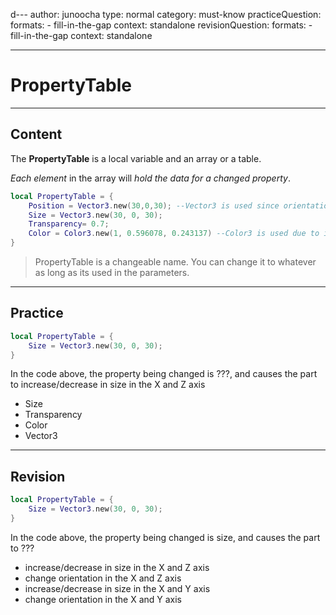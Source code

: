 d---
author: junoocha
type: normal
category: must-know
practiceQuestion:
  formats:
    - fill-in-the-gap
  context: standalone
revisionQuestion:
  formats:
    - fill-in-the-gap
  context: standalone

---

# PropertyTable

---

## Content

The **PropertyTable** is a local variable and an array or a table. 

*Each element* in the array will *hold the data for a changed property*. 

```lua
local PropertyTable = {
	Position = Vector3.new(30,0,30); --Vector3 is used since orientation isn't used here
	Size = Vector3.new(30, 0, 30);
	Transparency= 0.7;
	Color = Color3.new(1, 0.596078, 0.243137) --Color3 is used due to its wider variety
}
```
> PropertyTable is a changeable name. You can change it to whatever as long as its used in the parameters.

---

## Practice

```lua
local PropertyTable = {
	Size = Vector3.new(30, 0, 30);
}
```
In the code above, the property being changed is ???, and causes the part to increase/decrease in size in the X and Z axis

- Size
- Transparency
- Color
- Vector3

---

## Revision

```lua
local PropertyTable = {
	Size = Vector3.new(30, 0, 30);
}
```
In the code above, the property being changed is size, and causes the part to ???

- increase/decrease in size in the X and Z axis
- change orientation in the X and Z axis
- increase/decrease in size in the X and Y axis
- change orientation in the X and Y axis